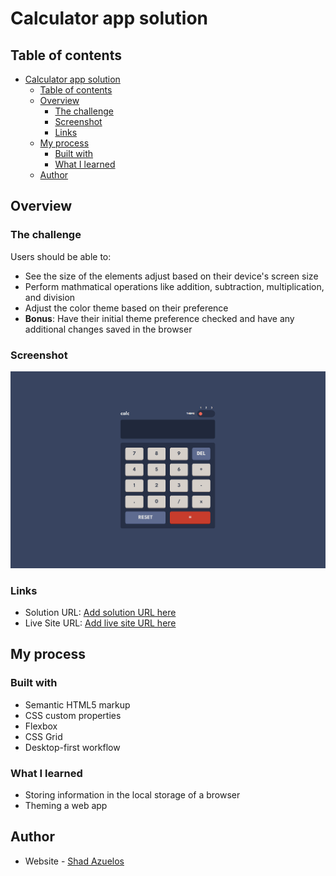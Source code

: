 # Calculator app solution

## Table of contents

- [Calculator app solution](#calculator-app-solution)
  - [Table of contents](#table-of-contents)
  - [Overview](#overview)
    - [The challenge](#the-challenge)
    - [Screenshot](#screenshot)
    - [Links](#links)
  - [My process](#my-process)
    - [Built with](#built-with)
    - [What I learned](#what-i-learned)
  - [Author](#author)

## Overview

### The challenge

Users should be able to:

- See the size of the elements adjust based on their device's screen size
- Perform mathmatical operations like addition, subtraction, multiplication, and division
- Adjust the color theme based on their preference
- **Bonus**: Have their initial theme preference checked and have any additional changes saved in the browser

### Screenshot

![](./images/preview.png)

### Links

- Solution URL: [Add solution URL here](https://github.com/shadazls/Calculator-app)
- Live Site URL: [Add live site URL here](https://shadazls.github.io/Calculator-app/)

## My process

### Built with

- Semantic HTML5 markup
- CSS custom properties
- Flexbox
- CSS Grid
- Desktop-first workflow

### What I learned

- Storing information in the local storage of a browser
- Theming a web app

## Author

- Website - [Shad Azuelos](https://shadazls.github.io/)
